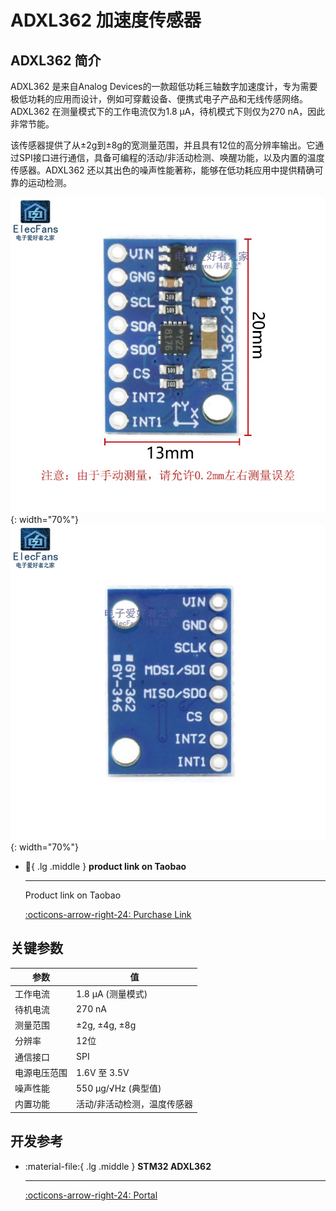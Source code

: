 # ADXL362 加速度传感器

## ADXL362 简介

ADXL362 是来自Analog Devices的一款超低功耗三轴数字加速度计，专为需要极低功耗的应用而设计，例如可穿戴设备、便携式电子产品和无线传感网络。ADXL362 在测量模式下的工作电流仅为1.8 µA，待机模式下则仅为270 nA，因此非常节能。

该传感器提供了从±2g到±8g的宽测量范围，并且具有12位的高分辨率输出。它通过SPI接口进行通信，具备可编程的活动/非活动检测、唤醒功能，以及内置的温度传感器。ADXL362 还以其出色的噪声性能著称，能够在低功耗应用中提供精确可靠的运动检测。

![FRONT](362front.jpg){: width="70%"}
![BACK](362back.jpg){: width="70%"}

<div class="grid cards" markdown>

-   :shopping_cart:{ .lg .middle } __product link on Taobao__

    ---

    Product link on Taobao


    [:octicons-arrow-right-24: <a href="https://m.tb.cn/h.gmUamYr0olYwEiw?tk=CKLS34JO9QL" target="_blank"> Purchase Link </a>](#)

</div>

## 关键参数

| 参数               | 值                         |
|--------------------|----------------------------|
| 工作电流           | 1.8 µA (测量模式)          |
| 待机电流           | 270 nA                     |
| 测量范围           | ±2g, ±4g, ±8g              |
| 分辨率             | 12位                       |
| 通信接口           | SPI                        |
| 电源电压范围       | 1.6V 至 3.5V               |
| 噪声性能           | 550 µg/√Hz (典型值)       |
| 内置功能           | 活动/非活动检测，温度传感器 |

## 开发参考

<div class="grid cards" markdown>

-   :material-file:{ .lg .middle } __STM32 ADXL362__

    ---

    [:octicons-arrow-right-24: <a href="https://blog.csdn.net/qq_41777559/article/details/115492823?ops_request_misc=%257B%2522request%255Fid%2522%253A%2522172414869816800207094200%2522%252C%2522scm%2522%253A%252220140713.130102334..%2522%257D&request_id=172414869816800207094200&biz_id=0&utm_medium=distribute.pc_search_result.none-task-blog-2~all~sobaiduend~default-1-115492823-null-null.142^v100^pc_search_result_base5&utm_term=STM32HAL%E5%BA%93%E5%AE%9E%E7%8E%B0ADXL355%E5%8A%A0%E9%80%9F%E5%BA%A6%E4%BC%A0%E6%84%9F%E5%99%A8%E7%AE%80%E5%8D%95%E8%AE%B0%E6%AD%A5%E5%8A%9F%E8%83%BD%EF%BC%88SPI%EF%BC%89&spm=1018.2226.3001.4187" target="_blank"> Portal </a>](#)

</div>